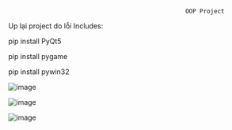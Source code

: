                                                       OOP Project
  
Up lại project do lỗi
Includes:

pip install PyQt5

pip install pygame

pip install pywin32



![image](https://github.com/thenamdev/vju2023_project_oop/assets/57611937/a961768a-dc45-4d49-85d5-c269977270c3)

![image](https://github.com/thenamdev/vju2023_project_oop/assets/57611937/618cfd92-c0d0-49e3-9a44-32c13f637c4d)

![image](https://github.com/thenamdev/vju2023_project_oop/assets/57611937/5e1c2df6-9da1-4185-a378-88491d6f25da)

